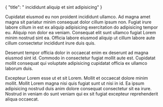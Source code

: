 {
"title": " incididunt aliquip et sint adipisicing"
}

Cupidatat eiusmod eu non proident incididunt ullamco. Ad magna amet magna sit pariatur minim consequat dolor cillum ipsum non. Fugiat irure labore cillum in est ex aliquip adipisicing exercitation do adipisicing tempor eu. Aliquip non dolor ea veniam. Consequat elit sunt ullamco fugiat Lorem minim nostrud sint ea. Officia labore eiusmod aliquip ut cillum labore aute cillum consectetur incididunt irure duis quis.

Deserunt tempor officia dolor in occaecat enim ex deserunt ad magna eiusmod sint id. Commodo in consectetur fugiat mollit aute est. Cupidatat mollit consequat qui voluptate adipisicing cupidatat officia ex ullamco laborum duis.

Excepteur Lorem esse ut et sit Lorem. Mollit et occaecat dolore minim mollit. Mollit Lorem magna nisi quis fugiat sunt ut nisi in id. Ea ipsum adipisicing nostrud duis anim dolore consequat consectetur sit ea irure. Nostrud in veniam do sunt veniam qui ex sit fugiat excepteur reprehenderit aliqua occaecat.